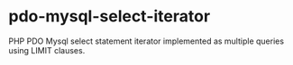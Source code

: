 # pdo-mysql-select-iterator
PHP PDO Mysql select statement iterator implemented as multiple queries using LIMIT clauses.
